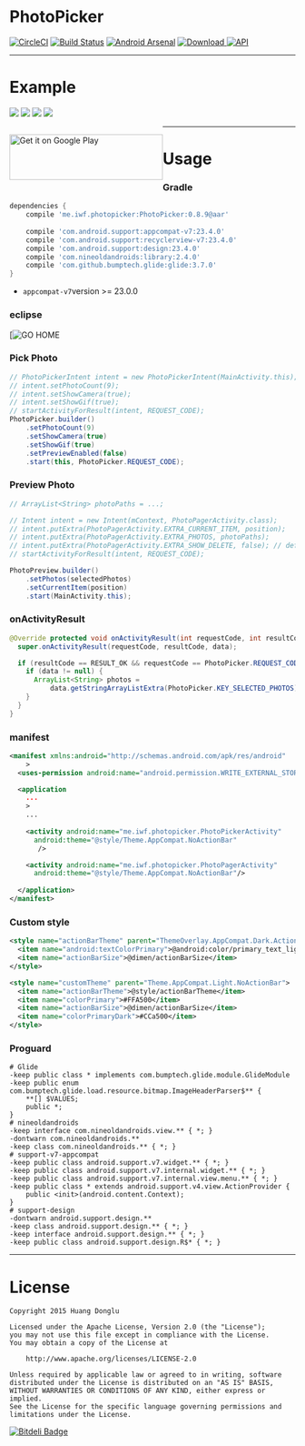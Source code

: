 
# PhotoPicker
[![CircleCI](https://circleci.com/gh/donglua/PhotoPicker/tree/master.svg?style=svg)](https://circleci.com/gh/donglua/PhotoPicker/tree/master)
[![Build Status](https://travis-ci.org/donglua/PhotoPicker.svg?branch=master)](https://travis-ci.org/donglua/PhotoPicker)
[![Android Arsenal](https://img.shields.io/badge/Android%20Arsenal-PhotoPicker-green.svg?style=flat)](https://android-arsenal.com/details/1/2091)
[ ![Download](https://api.bintray.com/packages/donglua/maven/PhotoPicker/images/download.svg) ](https://bintray.com/donglua/maven/PhotoPicker/_latestVersion)
[![API](https://img.shields.io/badge/API-10%2B-brightgreen.svg?style=flat)](https://android-arsenal.com/api?level=10)

---

# Example
![](http://ww2.sinaimg.cn/large/5e9a81dbgw1etra5iu80lj206z0cet8r.jpg)
![](http://ww2.sinaimg.cn/large/5e9a81dbgw1etra61rnr9j206z0ce3yu.jpg)
![](http://ww4.sinaimg.cn/large/5e9a81dbgw1etra6efl1hj206z0cewet.jpg)
![](http://ww3.sinaimg.cn/large/5e9a81dbgw1etra6q2edzj206z0cedgg.jpg)

<p style="float:left;">
 <a href="https://play.google.com/store/apps/details?id=me.iwf.PhotoPickerDemo&utm_source=global_co&utm_medium=prtnr&utm_content=Mar2515&utm_campaign=PartBadge&pcampaignid=MKT-AC-global-none-all-co-pr-py-PartBadges-Oct1515-1">
 <img HEIGHT="80" WIDTH="270" alt="Get it on Google Play" src="https://play.google.com/intl/en_us/badges/images/apps/en-play-badge.png" />
 </a>
</p>

---

# Usage

### Gradle

```groovy
dependencies {
    compile 'me.iwf.photopicker:PhotoPicker:0.8.9@aar'
    
    compile 'com.android.support:appcompat-v7:23.4.0'
    compile 'com.android.support:recyclerview-v7:23.4.0'
    compile 'com.android.support:design:23.4.0'
    compile 'com.nineoldandroids:library:2.4.0'
    compile 'com.github.bumptech.glide:glide:3.7.0'
}
```
* ```appcompat-v7```version >= 23.0.0

### eclipse
[![GO HOME](http://ww4.sinaimg.cn/large/5e9a81dbgw1eu90m08v86j20dw09a3yu.jpg)

### Pick Photo
```java
// PhotoPickerIntent intent = new PhotoPickerIntent(MainActivity.this);
// intent.setPhotoCount(9);
// intent.setShowCamera(true);
// intent.setShowGif(true);
// startActivityForResult(intent, REQUEST_CODE);
PhotoPicker.builder()
    .setPhotoCount(9)
    .setShowCamera(true)
    .setShowGif(true)
    .setPreviewEnabled(false)
    .start(this, PhotoPicker.REQUEST_CODE);
```

### Preview Photo

```java
// ArrayList<String> photoPaths = ...;

// Intent intent = new Intent(mContext, PhotoPagerActivity.class);
// intent.putExtra(PhotoPagerActivity.EXTRA_CURRENT_ITEM, position);
// intent.putExtra(PhotoPagerActivity.EXTRA_PHOTOS, photoPaths);
// intent.putExtra(PhotoPagerActivity.EXTRA_SHOW_DELETE, false); // default is true
// startActivityForResult(intent, REQUEST_CODE);

PhotoPreview.builder()
    .setPhotos(selectedPhotos)
    .setCurrentItem(position)
    .start(MainActivity.this);
```

### onActivityResult
```java
@Override protected void onActivityResult(int requestCode, int resultCode, Intent data) {
  super.onActivityResult(requestCode, resultCode, data);

  if (resultCode == RESULT_OK && requestCode == PhotoPicker.REQUEST_CODE) {
    if (data != null) {
      ArrayList<String> photos = 
          data.getStringArrayListExtra(PhotoPicker.KEY_SELECTED_PHOTOS);
    }
  }
}
```

### manifest
```xml
<manifest xmlns:android="http://schemas.android.com/apk/res/android"
    >
  <uses-permission android:name="android.permission.WRITE_EXTERNAL_STORAGE"/>

  <application
    ...
    >
    ...
    
    <activity android:name="me.iwf.photopicker.PhotoPickerActivity"
      android:theme="@style/Theme.AppCompat.NoActionBar" 
       />

    <activity android:name="me.iwf.photopicker.PhotoPagerActivity"
      android:theme="@style/Theme.AppCompat.NoActionBar"/>
    
  </application>
</manifest>
```
### Custom style
```xml
<style name="actionBarTheme" parent="ThemeOverlay.AppCompat.Dark.ActionBar">
  <item name="android:textColorPrimary">@android:color/primary_text_light</item>
  <item name="actionBarSize">@dimen/actionBarSize</item>
</style>

<style name="customTheme" parent="Theme.AppCompat.Light.NoActionBar">
  <item name="actionBarTheme">@style/actionBarTheme</item>
  <item name="colorPrimary">#FFA500</item>
  <item name="actionBarSize">@dimen/actionBarSize</item>
  <item name="colorPrimaryDark">#CCa500</item>
</style>
```

### Proguard

```
# Glide
-keep public class * implements com.bumptech.glide.module.GlideModule
-keep public enum com.bumptech.glide.load.resource.bitmap.ImageHeaderParser$** {
    **[] $VALUES;
    public *;
}
# nineoldandroids
-keep interface com.nineoldandroids.view.** { *; }
-dontwarn com.nineoldandroids.**
-keep class com.nineoldandroids.** { *; }
# support-v7-appcompat
-keep public class android.support.v7.widget.** { *; }
-keep public class android.support.v7.internal.widget.** { *; }
-keep public class android.support.v7.internal.view.menu.** { *; }
-keep public class * extends android.support.v4.view.ActionProvider {
    public <init>(android.content.Context);
}
# support-design
-dontwarn android.support.design.**
-keep class android.support.design.** { *; }
-keep interface android.support.design.** { *; }
-keep public class android.support.design.R$* { *; }
```

---


# License

    Copyright 2015 Huang Donglu

    Licensed under the Apache License, Version 2.0 (the "License");
    you may not use this file except in compliance with the License.
    You may obtain a copy of the License at

        http://www.apache.org/licenses/LICENSE-2.0

    Unless required by applicable law or agreed to in writing, software
    distributed under the License is distributed on an "AS IS" BASIS,
    WITHOUT WARRANTIES OR CONDITIONS OF ANY KIND, either express or implied.
    See the License for the specific language governing permissions and
    limitations under the License.


[![Bitdeli Badge](https://d2weczhvl823v0.cloudfront.net/donglua/photopicker/trend.png)](https://bitdeli.com/free "Bitdeli Badge")

